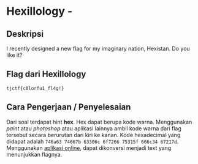# Hexillology - 
## Deskripsi

I recently designed a new flag for my imaginary nation, Hexistan. Do you like it?


## Flag dari Hexillology

```
tjctf{c0lorfu1_fl4g!}
```

## Cara Pengerjaan / Penyelesaian

Dari soal terdapat hint **hex**. Hex dapat berupa kode warna. Menggunakan *paint* atau *photoshop* atau aplikasi lainnya ambil kode warna dari flag tersebut secara berurutan dari kiri ke kanan. 
Kode hexadecimal yang didapat adalah `746a63 74667b 63306c 6f7266 75315f 666c34 67217d`. Menggunakan [aplikasi online](http://www.unit-conversion.info/texttools/hexadecimal/), dapat dikonversi menjadi text yang menunjukkan flagnya.